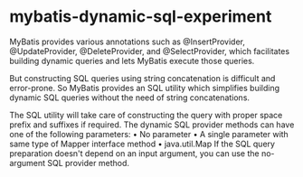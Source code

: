 # mybatis-dynamic-sql-experiment
MyBatis provides various annotations such as @InsertProvider, @UpdateProvider, @DeleteProvider, and @SelectProvider, which facilitates building dynamic queries and lets MyBatis execute those queries.

But constructing SQL queries using string concatenation is difficult and error-prone.
So MyBatis provides an SQL utility which simplifies building dynamic SQL queries
without the need of string concatenations.

The SQL utility will take care of constructing the query with proper space prefix
and suffixes if required.
The dynamic SQL provider methods can have one of the following parameters:
• No parameter
• A single parameter with same type of Mapper interface method
• java.util.Map
If the SQL query preparation doesn't depend on an input argument, you can use the
no-argument SQL provider method.
